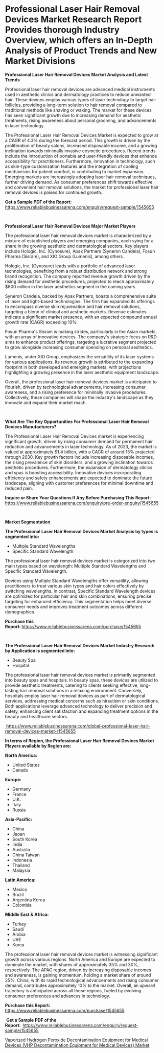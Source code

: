 <p><h1>Professional Laser Hair Removal Devices Market Research Report Provides thorough Industry Overview, which offers an In-Depth Analysis of Product Trends and New Market Divisions</h1></p><p><strong>Professional Laser Hair Removal Devices Market Analysis and Latest Trends</strong></p>
<p><p>Professional laser hair removal devices are advanced medical instruments used in aesthetic clinics and dermatology practices to reduce unwanted hair. These devices employ various types of laser technology to target hair follicles, providing a long-term solution to hair removal compared to traditional methods like shaving or waxing. The market for these devices has seen significant growth due to increasing demand for aesthetic treatments, rising awareness about personal grooming, and advancements in laser technology.</p><p>The Professional Laser Hair Removal Devices Market is expected to grow at a CAGR of 4.3% during the forecast period. This growth is driven by the proliferation of beauty salons, increased disposable income, and a growing inclination towards minimally invasive cosmetic procedures. Recent trends include the introduction of portable and user-friendly devices that enhance accessibility for practitioners. Furthermore, innovation in technology, such as skin-type customization features and the integration of cooling mechanisms for patient comfort, is contributing to market expansion. Emerging markets are increasingly adopting laser hair removal techniques, further driving demand. As consumer preferences shift towards effective and convenient hair removal solutions, the market for professional laser hair removal devices is poised for continued growth.</p></p>
<p><strong>Get a Sample PDF of the Report:&nbsp;</strong> <a href="https://www.reliablebusinessarena.com/enquiry/request-sample/1545655?utm_campaign=2182&utm_medium=2&utm_source=Github&utm_content=ia&utm_term=04032025&utm_id=professional-laser-hair-removal-devices">https://www.reliablebusinessarena.com/enquiry/request-sample/1545655</a></p>
<p>&nbsp;</p>
<p><strong>Professional Laser Hair Removal Devices Major Market Players</strong></p>
<p><p>The professional laser hair removal devices market is characterized by a mixture of established players and emerging companies, each vying for a share in the growing aesthetic and dermatological sectors. Key players include Hologic, Inc. (Cynosure), Apax Partners (Syneron Candela), Fosun Pharma (Sisram), and XIO Group (Lumenis), among others.</p><p>Hologic, Inc. (Cynosure) leads with a portfolio of advanced laser technologies, benefiting from a robust distribution network and strong brand recognition. The company reported revenue growth driven by the rising demand for aesthetic procedures, projected to reach approximately $800 million in the laser aesthetics segment in the coming years.</p><p>Syneron Candela, backed by Apax Partners, boasts a comprehensive suite of laser and light-based technologies. The firm has expanded its offerings to encompass diverse skin rejuvenation and hair removal solutions, targeting a blend of clinical and aesthetic markets. Revenue estimates indicate a significant market presence, with an expected compound annual growth rate (CAGR) exceeding 10%.</p><p>Fosun Pharma's Sisram is making strides, particularly in the Asian markets, with an array of innovative devices. The company's strategic focus on R&D aims to enhance product offerings, targeting a lucrative segment projected to grow alongside increasing consumer spending on personal aesthetics.</p><p>Lumenis, under XIO Group, emphasizes the versatility of its laser systems for various applications. Its revenue growth is attributed to the expanding footprint in both developed and emerging markets, with projections highlighting a growing presence in the laser aesthetic equipment landscape.</p><p>Overall, the professional laser hair removal devices market is anticipated to flourish, driven by technological advancements, increasing consumer awareness, and a rising preference for minimally invasive procedures. Collectively, these companies will shape the industry's landscape as they innovate and expand their market reach.</p></p>
<p>&nbsp;</p>
<p><strong>What Are The Key Opportunities For Professional Laser Hair Removal Devices Manufacturers?</strong></p>
<p><p>The Professional Laser Hair Removal Devices market is experiencing significant growth, driven by rising consumer demand for permanent hair reduction and advancements in laser technology. As of 2023, the market is valued at approximately $1.4 billion, with a CAGR of around 15% projected through 2030. Key growth factors include increasing disposable incomes, the rising prevalence of skin disorders, and a growing inclination towards aesthetic procedures. Furthermore, the expansion of dermatology clinics and spas is boosting accessibility. Innovative devices incorporating efficiency and safety enhancements are expected to dominate the future landscape, aligning with customer preferences for minimal downtime and reduced pain.</p></p>
<p><strong>Inquire or Share Your Questions If Any Before Purchasing This Report:</strong> <a href="https://www.reliablebusinessarena.com/enquiry/pre-order-enquiry/1545655?utm_campaign=2182&utm_medium=2&utm_source=Github&utm_content=ia&utm_term=04032025&utm_id=professional-laser-hair-removal-devices">https://www.reliablebusinessarena.com/enquiry/pre-order-enquiry/1545655</a></p>
<p>&nbsp;</p>
<p><strong>Market Segmentation</strong></p>
<p><strong>The Professional Laser Hair Removal Devices Market Analysis by types is segmented into:</strong></p>
<p><ul><li>Multiple Standard Wavelengths</li><li>Specific Standard Wavelength</li></ul></p>
<p><p>The professional laser hair removal devices market is categorized into two main types based on wavelength: Multiple Standard Wavelengths and Specific Standard Wavelength. </p><p>Devices using Multiple Standard Wavelengths offer versatility, allowing practitioners to treat various skin types and hair colors effectively by switching wavelengths. In contrast, Specific Standard Wavelength devices are optimized for particular hair and skin combinations, ensuring precise targeting for enhanced efficiency. This segmentation helps meet diverse consumer needs and improves treatment outcomes across different demographics.</p></p>
<p><strong>Purchase this Report:&nbsp;</strong><a href="https://www.reliablebusinessarena.com/purchase/1545655?utm_campaign=2182&utm_medium=2&utm_source=Github&utm_content=ia&utm_term=04032025&utm_id=professional-laser-hair-removal-devices">https://www.reliablebusinessarena.com/purchase/1545655</a></p>
<p>&nbsp;</p>
<p><strong>The Professional Laser Hair Removal Devices Market Industry Research by Application is segmented into:</strong></p>
<p><ul><li>Beauty Spa</li><li>Hospital</li></ul></p>
<p><p>The professional laser hair removal devices market is primarily segmented into beauty spas and hospitals. In beauty spas, these devices are utilized to provide aesthetic treatments, catering to clients seeking effective, long-lasting hair removal solutions in a relaxing environment. Conversely, hospitals employ laser hair removal devices as part of dermatological services, addressing medical concerns such as hirsutism or skin conditions. Both applications leverage advanced technology to deliver precision and safety, enhancing client satisfaction and expanding treatment options in the beauty and healthcare sectors.</p></p>
<p><a href="https://www.reliablebusinessarena.com/global-professional-laser-hair-removal-devices-market-r1545655?utm_campaign=2182&utm_medium=2&utm_source=Github&utm_content=ia&utm_term=04032025&utm_id=professional-laser-hair-removal-devices">&nbsp;https://www.reliablebusinessarena.com/global-professional-laser-hair-removal-devices-market-r1545655</a></p>
<p><strong>In terms of Region, the Professional Laser Hair Removal Devices Market Players available by Region are:</strong></p>
<p>
    <p> <strong> North America: </strong>
        <ul>
            <li>United States</li>
            <li>Canada</li>
        </ul>
        </p> 
    <p> <strong> Europe: </strong>
        <ul>
            <li>Germany</li>
            <li>France</li>
            <li>U.K.</li>
            <li>Italy</li>
            <li>Russia</li>
        </ul>
        </p> 
    <p> <strong> Asia-Pacific: </strong>
        <ul>
            <li>China</li>
            <li>Japan</li>
            <li>South Korea</li>
            <li>India</li>
            <li>Australia</li>
            <li>China Taiwan</li>
            <li>Indonesia</li>
            <li>Thailand</li>
            <li>Malaysia</li>
        </ul>
        </p> 
    <p> <strong> Latin America: </strong>
        <ul>
            <li>Mexico</li>
            <li>Brazil</li>
            <li>Argentina Korea</li>
            <li>Colombia</li>
        </ul>
        </p> 
    <p> <strong> Middle East & Africa: </strong>
        <ul>
            <li>Turkey</li>
            <li>Saudi</li>
            <li>Arabia</li>
            <li>UAE</li>
            <li>Korea</li>
        </ul>
    </p>
    </p>
<p><p>The professional laser hair removal devices market is witnessing significant growth across various regions. North America and Europe are expected to dominate the market, with shares of approximately 35% and 30%, respectively. The APAC region, driven by increasing disposable incomes and awareness, is gaining momentum, holding a market share of around 25%. China, with its rapid technological advancements and rising consumer demand, contributes approximately 10% to the market. Overall, an upward trajectory is anticipated across all these regions, fueled by evolving consumer preferences and advances in technology.</p></p>
<p><strong>Purchase this Report: </strong><a href="https://www.reliablebusinessarena.com/purchase/1545655?utm_campaign=2182&utm_medium=2&utm_source=Github&utm_content=ia&utm_term=04032025&utm_id=professional-laser-hair-removal-devices">https://www.reliablebusinessarena.com/purchase/1545655</a></p>
<p>&nbsp;<strong>Get a Sample PDF of the Report:&nbsp;&nbsp;</strong><a href="https://www.reliablebusinessarena.com/enquiry/request-sample/1545655?utm_campaign=2182&utm_medium=2&utm_source=Github&utm_content=ia&utm_term=04032025&utm_id=professional-laser-hair-removal-devices">https://www.reliablebusinessarena.com/enquiry/request-sample/1545655</a></p>
<p><strong></strong></p>
<p><p><a href="https://github.com/tona7vba/Market-Research-Report-List-1/blob/main/vaporized-hydrogen-peroxide-decontamination-equipment-for-medical-devices-vhp-decontamination-equipment-for-medical-devices-market.md?utm_campaign=2182&utm_medium=2&utm_source=Github&utm_content=ia&utm_term=04032025&utm_id=professional-laser-hair-removal-devices">Vaporized Hydrogen Peroxide Decontamination Equipment for Medical Devices (VHP Decontamination Equipment for Medical Devices) Market</a></p></p>